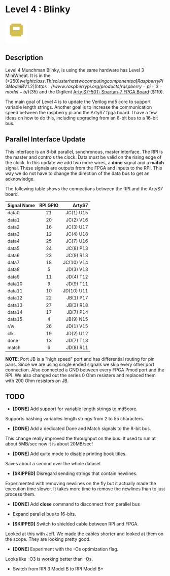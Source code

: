 # Level 4 : Blinky
![level3_Blinky](../images/level4_Blinky.png)

## Description

Level 4 Munchman Blinky, is using the same hardware has Level 3 MiniWheat.
It is in the (<$250) weight class.  This cluster has two
computing components a [Raspberry Pi 3 Model B V1.2](https://www.raspberrypi.org/products/raspberry-pi-3-model-b/)
($35) and the Digilent [Arty S7-50T: Spartan-7 FPGA
Board](https://reference.digilentinc.com/reference/programmable-logic/arty-s7/start) ($119).

The main goal of Level 4 is to update the Verilog md5 core to support variable length
strings. Another goal is to increase the communication speed between the raspberry pi
and the ArtyS7 fpga board.  I have a few ideas on how to do this, including upgrading
from an 8-bit bus to a 16-bit bus.

## Parallel Interface Update

This interface is an 8-bit parallel, synchronous, master interface.
The RPI is the master and controls the clock.  Data must be valid on the
rising edge of the clock.  In this update we add two more wires, a
**done** signal and a **match** signal.  These signals are outputs from
the FPGA and inputs to the RPI.  This way we do not have to change
the direction of the data bus to get an acknowledge.

The following table shows the connections between the RPI and the ArtyS7 board.

| Signal Name   | RPI GPIO  | ArtyS7     |
| ------------- |:---------:| ----------:|
| data0         | 21        | JC(1) U15  |
| data1         | 20        | JC(2) V16  |
| data2         | 16        | JC(3) U17  |
| data3         | 12        | JC(4) U18  |
| data4         | 25        | JC(7) U16  |
| data5         | 24        | JC(8) P13  |
| data6         | 23        | JC(9) R13  |
| data7         | 18        | JC(10) V14 |
| data8         | 5         | JD(3) V13 |
| data9         | 11        | JD(4) T12 |
| data10        | 9         | JD(9) T11 |
| data11        | 10        | JD(10) U11 |
| data12        | 22        | JB(1) P17 |
| data13        | 27        | JB(3) R18 |
| data14        | 17        | JB(7) P14 |
| data15        | 4         | JB(9) N15 |
| r/w           | 26        | JD(1) V15  |
| clk           | 19        | JD(2) U12  |
| done          | 13        | JD(7) T13  |
| match         | 6         | JD(8) R11  |


**NOTE**: Port JB is a "high speed" port and has differential routing for pin pairs.
Since we are using single ended signals we skip every other port connection. Also
connected a GND between every FPGA Pmod port and the RPI. We also changed
out the series 0 Ohm resisters and replaced them with 200 Ohm resistors on JB.


## TODO

* **[DONE]** Add support for variable length strings to md5core.

Supports hashing variables length strings from 2 to 55 characters.

* **[DONE]** Add a dedicated Done and Match signals to the 8-bit bus.

This change really improved the throughput on the bus. It
used to run at about 5MB/sec now it is about 20MB/sec!

* **[DONE]** Add quite mode to disable printing book titles.

Saves about a second over the whole dataset

* **[SKIPPED]** Disregard sending strings that contain newlines.

Experimented with removing newlines on the fly but it actually
made the execution time slower.  It takes more time to remove
the newlines than to just process them.

* **[DONE]** Add **close** command to disconnect from parallel bus

* Expand parallel bus to 16-bits.

* **[SKIPPED]** Switch to shielded cable between RPI and FPGA.

Looked at this with Jeff.  We made the cables shorter and looked
at them on the scope.  They are looking pretty good.

* **[DONE]** Experiment with the -Os optimization flag.

Looks like -O3 is working better than -Os.

* Switch from RPI 3 Model B to RPI Model B+

